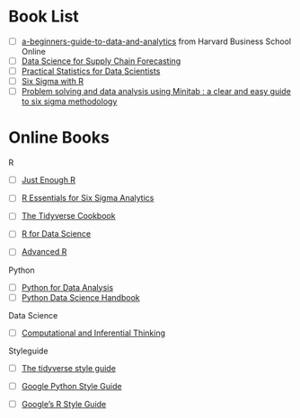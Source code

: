 # Book List
- [ ] [a-beginners-guide-to-data-and-analytics](https://github.com/lc4695/Books/blob/main/a-beginners-guide-to-data-and-analytics.pdf) from Harvard Business School Online
- [ ] [Data Science for Supply Chain Forecasting](https://github.com/lc4695/Books/blob/main/Data%20Science%20for%20Supply%20Chain%20Forecasting.pdf)
- [ ] [Practical Statistics for Data Scientists](https://github.com/lc4695/Books/blob/main/Practical%20Statistics%20for%20Data%20Scientists.pdf)
- [ ] [Six Sigma with R](https://github.com/lc4695/Books/blob/main/Six%20Sigma%20with%20R.pdf)
- [ ] [Problem solving and data analysis using Minitab : a clear and easy guide to six sigma methodology](https://github.com/lc4695/Books/blob/main/Problem%20Solving%20and%20Data%20Analysis%20using%20Minitab%20-%202013%20-%20Khan.pdf)

# Online Books
R
- [ ] [Just Enough R](https://benwhalley.github.io/just-enough-r/)
- [ ] [R Essentials for Six Sigma Analytics](https://bookdown.org/content/4e34e34f-ca48-4090-90ca-8ae7b1b65e0e/)
- [ ] [The Tidyverse Cookbook](https://rstudio-education.github.io/tidyverse-cookbook/)
- [ ] [R for Data Science](https://r4ds.had.co.nz/index.html)
- [ ] [Advanced R](https://adv-r.hadley.nz/index.html)


Python
- [ ] [Python for Data Analysis](https://wesmckinney.com/book/)
- [ ] [Python Data Science Handbook](https://jakevdp.github.io/PythonDataScienceHandbook/)

Data Science
- [ ] [Computational and Inferential Thinking](https://inferentialthinking.com/chapters/intro.html)

Styleguide
- [ ] [The tidyverse style guide](https://style.tidyverse.org/index.html)
- [ ] [Google Python Style Guide](https://google.github.io/styleguide/pyguide.html)
- [ ] [Google’s R Style Guide](https://google.github.io/styleguide/Rguide.html)


